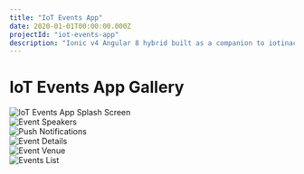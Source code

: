 ```yaml
---
title: "IoT Events App"
date: 2020-01-01T00:00:00.000Z
projectId: "iot-events-app"
description: "Ionic v4 Angular 8 hybrid built as a companion to iotinactionevents.com, with quick access to event details, ticket for event entry, event-centric push notifications, QR contact scan & share, and dynamic content publishing platform. This app is deployed to Android and iOS using Ionic and Apache Cordova."
---
```


# IoT Events App Gallery

<div className="-m-1 flex flex-wrap md:-m-2">
  <div className="flex w-1/2 flex-wrap">
    <div className="w-full p-1 md:p-2">
      <img
        alt="IoT Events App Splash Screen"
        className="block h-full w-full rounded-lg object-cover object-center"
        src="/img/projects/iot-events-app/splash.png"
      />
    </div>
    <div className="w-1/2 p-1 md:p-2">
      <img
        alt="Event Speakers"
        className="block h-full w-full rounded-lg object-cover object-center"
        src="/img/projects/iot-events-app/event-speakers-sm.png"
      />
    </div>
    <div className="w-1/2 p-1 md:p-2">
      <img
        alt="Push Notifications"
        className="block h-full w-full rounded-lg object-cover object-center"
        src="/img/projects/iot-events-app/notifications-sm.png"
      />
    </div>
  </div>
  <div className="flex w-1/2 flex-wrap">
    <div className="w-1/2 p-1 md:p-2">
      <img
        alt="Event Details"
        className="block h-full w-full rounded-lg object-cover object-center"
        src="/img/projects/iot-events-app/event-sm.png"
      />
    </div>
    <div className="w-1/2 p-1 md:p-2">
      <img
        alt="Event Venue"
        className="block h-full w-full rounded-lg object-cover object-center"
        src="/img/projects/iot-events-app/event-venue-sm.png"
      />
    </div>
    <div className="w-full p-1 md:p-2">
      <img
        alt="Events List"
        className="block h-full w-full rounded-lg object-cover object-center"
        src="/img/projects/iot-events-app/events.png"
      />
    </div>
  </div>
</div>
